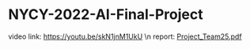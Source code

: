# NYCY-2022-AI-Final-Project
video link: https://youtu.be/skN1jnM1UkU \n
report: [Project_Team25.pdf](https://github.com/HopePei/NYCY-2022-AI-Final-Project/files/8901757/Project_Team25.pdf)
